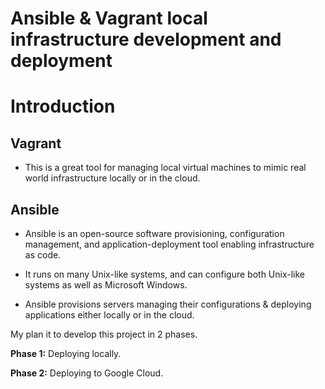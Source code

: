 # Ansible & Vagrant local infrastructure development and deployment


# Introduction

## Vagrant 

- This is a great tool for managing local virtual machines to mimic real world infrastructure locally or in the cloud.

## Ansible

- Ansible is an open-source software provisioning, configuration management, and application-deployment tool enabling infrastructure as code.

- It runs on many Unix-like systems, and can configure both Unix-like systems as well as Microsoft Windows.

- Ansible provisions servers managing their configurations & deploying applications either locally or in the cloud.


My plan it to develop this project in 2 phases.

**Phase 1:** Deploying locally.

**Phase 2:** Deploying to Google Cloud.
